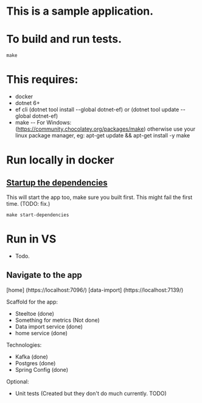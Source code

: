 # This is a sample application.

# To build and run tests.
```
make
```
# This requires:
- docker
- dotnet 6+
- ef cli (dotnet tool install --global dotnet-ef)  or (dotnet tool update --global dotnet-ef)
- make -- For Windows: (https://community.chocolatey.org/packages/make) otherwise use your linux package manager, eg: apt-get update && apt-get install -y make


# Run locally in docker
## [Startup the dependencies](/dependencies/README.md#)
This will start the app too, make sure you built first.  This might fail the first time. (TODO: fix.)
```
make start-dependencies
```

# Run in VS
- Todo.

## Navigate to the app 
[home] (https://localhost:7096/)
[data-import] (https://localhost:7139/)


Scaffold for the app:
- Steeltoe (done)
- Something for metrics (Not done)
- Data import service (done)
- home service (done)


Technologies:
- Kafka (done)
- Postgres (done)
- Spring Config (done)

Optional:
- Unit tests (Created but they don't do much currently.  TODO)
